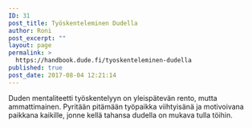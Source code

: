 ```yaml
---
ID: 31
post_title: Työskenteleminen Dudella
author: Roni
post_excerpt: ""
layout: page
permalink: >
  https://handbook.dude.fi/tyoskenteleminen-dudella
published: true
post_date: 2017-08-04 12:21:14
---
```

Duden mentaliteetti työskentelyyn on yleispätevän rento, mutta ammattimainen. Pyritään pitämään työpaikka viihtyisänä ja motivoivana paikkana kaikille, jonne kellä tahansa dudella on mukava tulla töihin.